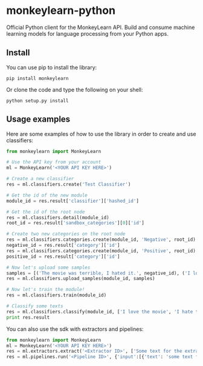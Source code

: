 # monkeylearn-python
Official Python client for the MonkeyLearn API. Build and consume machine learning models for language processing from your Python apps.

Install
-------

You can use pip to install the library:

    pip install monkeylearn

Or clone the code and type the following on your shell:

    python setup.py install

Usage examples
--------------

Here are some examples of how to use the library in order to create and use classifiers:
```python
from monkeylearn import MonkeyLearn

# Use the API key from your account
ml = MonkeyLearn('<YOUR API KEY HERE>')

# Create a new classifier
res = ml.classifiers.create('Test Classifier')

# Get the id of the new module
module_id = res.result['classifier']['hashed_id']

# Get the id of the root node
res = ml.classifiers.detail(module_id)
root_id = res.result['sandbox_categories'][0]['id']

# Create two new categories on the root node
res = ml.classifiers.categories.create(module_id, 'Negative', root_id)
negative_id = res.result['category']['id']
res = ml.classifiers.categories.create(module_id, 'Positive', root_id)
positive_id = res.result['category']['id']

# Now let's upload some samples
samples = [('The movie was terrible, I hated it.', negative_id), ('I love this movie, I want to watch it again!', positive_id)]
res = ml.classifiers.upload_samples(module_id, samples)

# Now let's train the module!
res = ml.classifiers.train(module_id)

# Classify some texts
res = ml.classifiers.classify(module_id, ['I love the movie', 'I hate the movie'], sandbox=True)
print res.result
```

You can also use the sdk with extractors and pipelines:

```python
from monkeylearn import MonkeyLearn
ml = MonkeyLearn('<YOUR API KEY HERE>')
res = ml.extractors.extract('<Extractor ID>', ['Some text for the extractor.'], extra_parameter_name=extra_parameter_value)
res = ml.pipelines.run('<Pipeline ID>', {'input':[{'text': 'some text for the pipeline.'}]}, sandbox=False)
```
